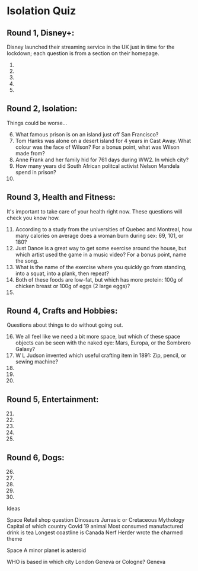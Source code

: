 # Isolation Quiz

## Round 1, Disney+:

Disney launched their streaming service in the UK just in time for the lockdown; each question is from a section on their homepage.

1.
1.
1.
1.
1.

## Round 2, Isolation:

Things could be worse...

6. What famous prison is on an island just off San Francisco?
1. Tom Hanks was alone on a desert island for 4 years in Cast Away. What colour was the face of Wilson? For a bonus point, what was Wilson made from?
1. Anne Frank and her family hid for 761 days during WW2. In which city?
1. How many years did South African politcal activist Nelson Mandela spend in prison?
1.

## Round 3, Health and Fitness:

It's important to take care of your health right now. These questions will check you know how.

11. According to a study from the universities of Quebec and Montreal, how many calories on average does a woman burn during sex: 69, 101, or 180?
1. Just Dance is a great way to get some exercise around the house, but which artist used the game in a music video? For a bonus point, name the song.
1. What is the name of the exercise where you quickly go from standing, into a squat, into a plank, then repeat?
1. Both of these foods are low-fat, but which has more protein: 100g of chicken breast or 100g of eggs (2 large eggs)?
1.

## Round 4, Crafts and Hobbies:

Questions about things to do without going out.

16. We all feel like we need a bit more space, but which of these space objects can be seen with the naked eye: Mars, Europa, or the Sombrero Galaxy?
1. W L Judson invented which useful crafting item in 1891: Zip, pencil, or sewing machine?
1.
1.
1.

## Round 5, Entertainment:

21.
1.
1.
1.
1.

## Round 6, Dogs:

26.
1.
1.
1.
1.


Ideas

Space
Retail shop question
Dinosaurs Jurrasic or Cretaceous
Mythology
Capital of which country
Covid 19 animal
Most consumed manufactured drink is tea
Longest coastline is Canada
Nerf Herder wrote the charmed theme

Space A minor planet is asteroid

WHO is based in which city London Geneva or Cologne? Geneva



































